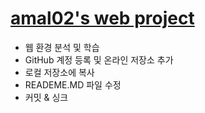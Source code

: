 # [amal02's web project](https://github.com/amal02)

- 웹 환경 분석 및 학습 
- GitHub 계정 등록 및 온라인 저장소 추가
- 로컬 저장소에 복사 
- READEME.MD 파일 수정
- 커밋 & 싱크
 